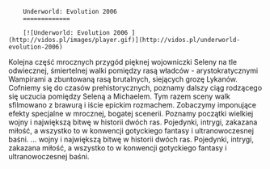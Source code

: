 
        Underworld: Evolution 2006 
        =============
        
        [![Underworld: Evolution 2006 ](http://vidos.pl/images/player.gif)](http://vidos.pl/underworld-evolution-2006)
        
        
 Kolejna część mrocznych przygód pięknej wojowniczki Seleny na tle odwiecznej, śmiertelnej walki pomiędzy rasą władców - arystokratycznymi Wampirami a zbuntowaną rasą brutalnych, siejących grozę Lykanów. Cofniemy się do czasów prehistorycznych, poznamy dalszy ciąg rodzącego się uczucia pomiędzy Seleną a Michaelem. Tym razem sceny walk sfilmowano z brawurą i iście epickim rozmachem. Zobaczymy imponujące efekty specjalne w mrocznej, bogatej scenerii. Poznamy początki wielkiej wojny i największą bitwę w historii dwóch ras. Pojedynki, intrygi, zakazana miłość, a wszystko to w konwencji gotyckiego fantasy i ultranowoczesnej baśni.  ... wojny i największą bitwę w historii dwóch ras. Pojedynki, intrygi, zakazana miłość, a wszystko to w konwencji gotyckiego fantasy i ultranowoczesnej baśni.
    